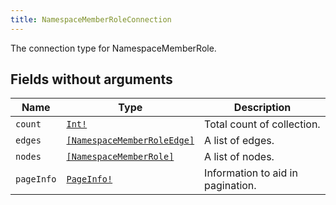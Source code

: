 ```yaml
---
title: NamespaceMemberRoleConnection
---
```


The connection type for NamespaceMemberRole.

## Fields without arguments

| Name | Type | Description |
|------|------|-------------|
| `count` | [`Int!`](../scalar/int.md) | Total count of collection. |
| `edges` | [`[NamespaceMemberRoleEdge]`](../object/namespacememberroleedge.md) | A list of edges. |
| `nodes` | [`[NamespaceMemberRole]`](../object/namespacememberrole.md) | A list of nodes. |
| `pageInfo` | [`PageInfo!`](../object/pageinfo.md) | Information to aid in pagination. |

